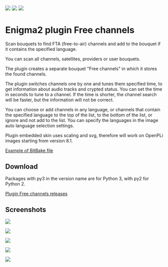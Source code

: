 [![](https://img.shields.io/badge/License-GPLv3-green.svg)](https://github.com/Taapat/enigma2-plugin-freechannels/blob/master/LICENSE)  [![](https://img.shields.io/github/downloads/Taapat/enigma2-plugin-freechannels/total)](https://github.com/Taapat/enigma2-plugin-freechannels/releases)  [![](https://img.shields.io/github/v/release/Taapat/enigma2-plugin-freechannels)](https://github.com/Taapat/enigma2-plugin-freechannels/releases)
-------
Enigma2 plugin Free channels
=========
Scan bouquets to find FTA (free-to-air) channels and add to the bouquet if it contains the specified language.

You can scan all channels, satellites, providers or user bouquets.

The plugin creates a separate bouquet "Free channels" in which it stores the found channels.

The plugin switches channels one by one and tunes them specified time, to get information about audio tracks and crypted status.
You can set the time in seconds to tune to a channel. If the time is shorter, the channel search will be faster, but the information will not be correct.

You can choose or add channels in any language, or channels that contain the specified language to the top of the list, to the bottom of the list, or ignore and not add to the list.
You can specify the languages in the image auto language selection settings.

Plugin embedded skin uses scaling and svg, therefore will work on OpenPLi images starting from version 8.1.

[Example of BitBake file](https://github.com/OpenPLi/openpli-oe-core/blob/develop/meta-openpli/recipes-openpli/enigma2-plugins/enigma2-plugin-extensions-freechannels.bb)


Download
-------
Packages with py3 in the version name are for Python 3, with py2 for Python 2.

[Plugin Free channels releases](https://github.com/Taapat/enigma2-plugin-freechannels/releases/latest)

Screenshots
-------
![](https://user-images.githubusercontent.com/1623947/282240641-7777505d-6fac-402d-9cfd-a228428ae9ac.jpg)

![](https://user-images.githubusercontent.com/1623947/282240645-2aa87120-9788-4044-8e25-e27df5fa36e2.jpg)

![](https://user-images.githubusercontent.com/1623947/282240665-4c1eb11f-6c14-4b3e-8eec-2043c08c844d.jpg)

![](https://user-images.githubusercontent.com/1623947/282240677-ab789881-5576-4e95-8d95-1c12984df41f.jpg)

![](https://user-images.githubusercontent.com/1623947/282240688-c549389a-7663-4da8-af30-3484d4ae3d5c.jpg)

